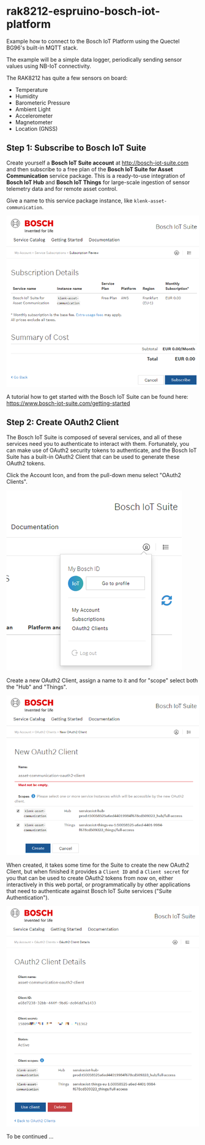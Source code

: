 # rak8212-espruino-bosch-iot-platform
Example how to connect to the Bosch IoT Platform using the Quectel BG96's built-in MQTT stack.

The example will be a simple data logger, periodically sending sensor
values using NB-IoT connectivity.

The RAK8212 has quite a few sensors on board:

* Temperature
* Humidity
* Barometeric Pressure
* Ambient Light
* Accelerometer
* Magnetometer
* Location (GNSS)

## Step 1: Subscribe to Bosch IoT Suite
Create yourself a **Bosch IoT Suite account** at http://bosch-iot-suite.com 
and then subscribe to a free plan of the 
**Bosch IoT Suite for Asset Communication** service package. 
This is a ready-to-use integration of **Bosch IoT Hub** and **Bosch IoT Things** for 
large-scale ingestion of sensor telemetry data and for remote asset control.

Give a name to this service package instance, like `klenk-asset-communication`. 

![Service Subscription](media/service-subscription.png)

A tutorial how to get started with the Bosch IoT Suite can be found here:
https://www.bosch-iot-suite.com/getting-started

## Step 2: Create OAuth2 Client

The Bosch IoT Suite is composed of several services, and all of these services need you to 
authenticate to interact with them. Fortunately, you can make use of OAuth2 security tokens to
authenticate, and the Bosch IoT Suite has a built-in OAuth2 Client that can be used to generate
these OAuth2 tokens. 

Click the Account Icon, and from the pull-down menu select "OAuth2 Clients".

![OAuth2 Clients](media/oauth2-clients.png)

Create a new OAuth2 Client, assign a name to it and for "scope" select both the "Hub" and "Things".

![OAuth2 Client Scope](media/oauth2-client-scope.png)

When created, it takes some time for the Suite to create the new OAuth2 Client, but when finished
it provides a  `Client ID` and a `Client secret` for you that can be used to create OAuth2 tokens from
now on, either interactively in this web portal, or programmatically by other applications that
need to authenticate against Bosch IoT Suite services ("Suite Authentication").

![OAuth2 Client Details](media/oauth2-client-details.png)

To be continued ...